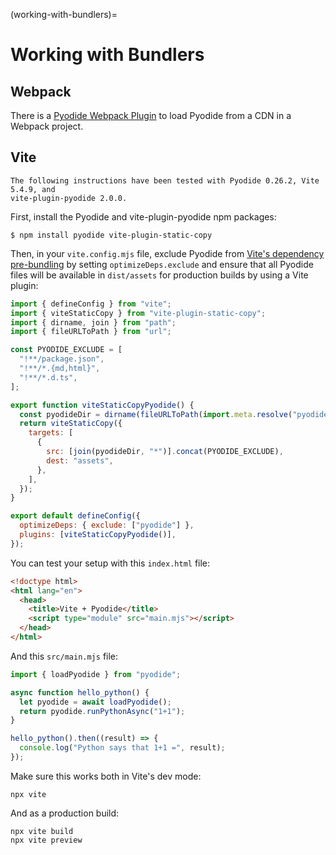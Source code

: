 (working-with-bundlers)=

# Working with Bundlers

## Webpack

There is a [Pyodide Webpack Plugin][] to load Pyodide from a CDN in a Webpack
project.

## Vite

```{note}
The following instructions have been tested with Pyodide 0.26.2, Vite 5.4.9, and
vite-plugin-pyodide 2.0.0.
```

First, install the Pyodide and vite-plugin-pyodide npm packages:

```
$ npm install pyodide vite-plugin-static-copy
```

Then, in your `vite.config.mjs` file, exclude Pyodide from [Vite's dependency
pre-bundling][optimizedeps] by setting `optimizeDeps.exclude` and ensure that
all Pyodide files will be available in `dist/assets` for production builds by
using a Vite plugin:

```js
import { defineConfig } from "vite";
import { viteStaticCopy } from "vite-plugin-static-copy";
import { dirname, join } from "path";
import { fileURLToPath } from "url";

const PYODIDE_EXCLUDE = [
  "!**/package.json",
  "!**/*.{md,html}",
  "!**/*.d.ts",
];

export function viteStaticCopyPyodide() {
  const pyodideDir = dirname(fileURLToPath(import.meta.resolve("pyodide")));
  return viteStaticCopy({
    targets: [
      {
        src: [join(pyodideDir, "*")].concat(PYODIDE_EXCLUDE),
        dest: "assets",
      },
    ],
  });
}

export default defineConfig({
  optimizeDeps: { exclude: ["pyodide"] },
  plugins: [viteStaticCopyPyodide()],
});
```

You can test your setup with this `index.html` file:

```html
<!doctype html>
<html lang="en">
  <head>
    <title>Vite + Pyodide</title>
    <script type="module" src="main.mjs"></script>
  </head>
</html>
```

And this `src/main.mjs` file:

```js
import { loadPyodide } from "pyodide";

async function hello_python() {
  let pyodide = await loadPyodide();
  return pyodide.runPythonAsync("1+1");
}

hello_python().then((result) => {
  console.log("Python says that 1+1 =", result);
});
```

Make sure this works both in Vite's dev mode:

```
npx vite
```

And as a production build:

```
npx vite build
npx vite preview
```

[optimizedeps]: https://vitejs.dev/guide/dep-pre-bundling.html
[pyodide webpack plugin]: https://github.com/pyodide/pyodide-webpack-plugin
